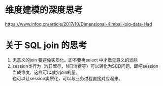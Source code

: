 # 维度建模的深度思考
https://www.infoq.cn/article/2017/10/Dimensional-Kimball-big-data-Had

# 关于 SQL join 的思考
1. 无意义的join 要避免实质化。即不要再select 中才做无意义的滤除
1. session类行为（N日留存、N日消费等）可以转化为SCD问题，即吧session当成维度，这样可以减少join的量。  
也可以让session实质化，可以与业务过程直接对应起来。
